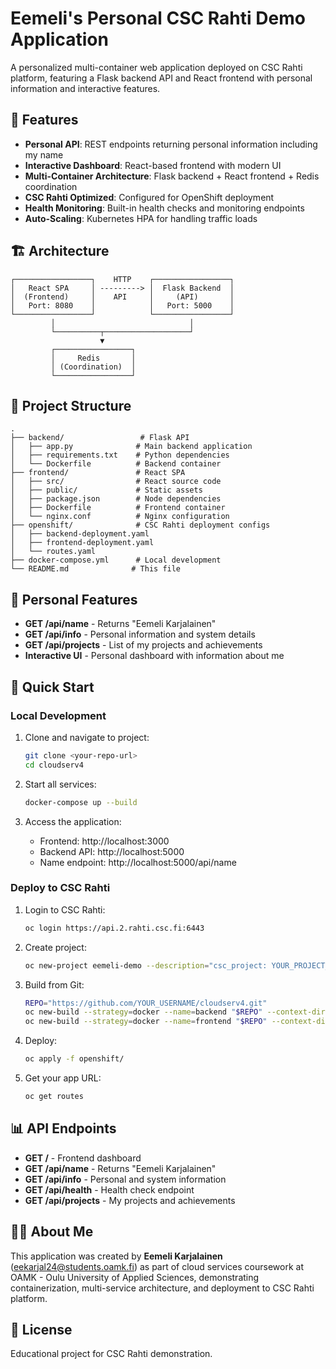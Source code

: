 # Eemeli's Personal CSC Rahti Demo Application

A personalized multi-container web application deployed on CSC Rahti platform, featuring a Flask backend API and React frontend with personal information and interactive features.

## 🚀 Features

- **Personal API**: REST endpoints returning personal information including my name
- **Interactive Dashboard**: React-based frontend with modern UI
- **Multi-Container Architecture**: Flask backend + React frontend + Redis coordination
- **CSC Rahti Optimized**: Configured for OpenShift deployment
- **Health Monitoring**: Built-in health checks and monitoring endpoints
- **Auto-Scaling**: Kubernetes HPA for handling traffic loads

## 🏗️ Architecture

```
┌─────────────────┐    HTTP    ┌─────────────────┐
│   React SPA     │ ---------> │  Flask Backend  │
│  (Frontend)     │    API     │     (API)       │
│   Port: 8080    │            │   Port: 5000    │
└─────────────────┘            └─────────────────┘
         │                              │
         └──────────┬───────────────────┘
                    ▼
         ┌─────────────────┐
         │     Redis       │
         │ (Coordination)  │
         └─────────────────┘
```

## 📁 Project Structure

```
.
├── backend/                 # Flask API
│   ├── app.py              # Main backend application
│   ├── requirements.txt    # Python dependencies
│   └── Dockerfile          # Backend container
├── frontend/               # React SPA
│   ├── src/                # React source code
│   ├── public/             # Static assets
│   ├── package.json        # Node dependencies
│   ├── Dockerfile          # Frontend container
│   └── nginx.conf          # Nginx configuration
├── openshift/              # CSC Rahti deployment configs
│   ├── backend-deployment.yaml
│   ├── frontend-deployment.yaml
│   └── routes.yaml
├── docker-compose.yml      # Local development
└── README.md              # This file
```

## 🎯 Personal Features

- **GET /api/name** - Returns "Eemeli Karjalainen" 
- **GET /api/info** - Personal information and system details
- **GET /api/projects** - List of my projects and achievements
- **Interactive UI** - Personal dashboard with information about me

## 🚀 Quick Start

### Local Development

1. Clone and navigate to project:
   ```bash
   git clone <your-repo-url>
   cd cloudserv4
   ```

2. Start all services:
   ```bash
   docker-compose up --build
   ```

3. Access the application:
   - Frontend: http://localhost:3000
   - Backend API: http://localhost:5000
   - Name endpoint: http://localhost:5000/api/name

### Deploy to CSC Rahti

1. Login to CSC Rahti:
   ```bash
   oc login https://api.2.rahti.csc.fi:6443
   ```

2. Create project:
   ```bash
   oc new-project eemeli-demo --description="csc_project: YOUR_PROJECT_NUMBER"
   ```

3. Build from Git:
   ```bash
   REPO="https://github.com/YOUR_USERNAME/cloudserv4.git"
   oc new-build --strategy=docker --name=backend "$REPO" --context-dir=backend
   oc new-build --strategy=docker --name=frontend "$REPO" --context-dir=frontend
   ```

4. Deploy:
   ```bash
   oc apply -f openshift/
   ```

5. Get your app URL:
   ```bash
   oc get routes
   ```

## 📊 API Endpoints

- **GET /** - Frontend dashboard
- **GET /api/name** - Returns "Eemeli Karjalainen"
- **GET /api/info** - Personal and system information
- **GET /api/health** - Health check endpoint
- **GET /api/projects** - My projects and achievements

## 👨‍💻 About Me

This application was created by **Eemeli Karjalainen** (eekarjal24@students.oamk.fi) as part of cloud services coursework at OAMK - Oulu University of Applied Sciences, demonstrating containerization, multi-service architecture, and deployment to CSC Rahti platform.

## 📄 License

Educational project for CSC Rahti demonstration.
